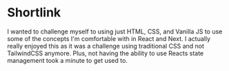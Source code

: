# Shortlink

I wanted to challenge myself to using just HTML, CSS, and Vanilla JS to use some of the concepts I'm comfortable with in React and Next. I actually really enjoyed this as it was a challenge using traditional CSS and not TailwindCSS anymore.
Plus, not having the ability to use Reacts state management took a minute to get used to.
